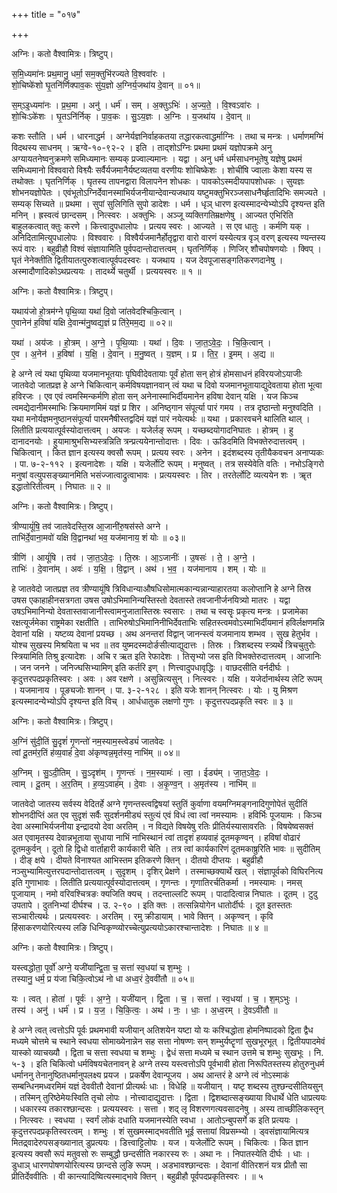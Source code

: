 +++
title = "०१७"

+++


अग्निः। कतो वैश्वामित्रः। त्रिष्टुप्।

स॒मि॒ध्यमा॑नः प्रथ॒मानु॒ धर्मा॒ सम॒क्तुभि॑रज्यते वि॒श्ववा॑रः ।  
शो॒चिष्के॑शो घृ॒तनि॑र्णिक्पाव॒कः सु॑य॒ज्ञो अ॒ग्निर्य॒जथा॑य दे॒वान् ॥ ०१॥

स॒म्ऽइ॒ध्यमा॑नः । प्र॒थ॒मा । अनु॑ । धर्म॑ । सम् । अ॒क्तुऽभिः॑ । अ॒ज्य॒ते॒ । वि॒श्वऽवा॑रः ।  
शो॒चिःऽके॑शः । घृ॒तऽनि॑र्निक् । पा॒व॒कः । सु॒ऽय॒ज्ञः । अ॒ग्निः । य॒जथा॑य । दे॒वान् ॥

कशः स्तौति । धर्म । धारनाद्धर्म । अग्नेर्यज्ञनिर्वाहकतया तद्धारकत्वाद्धर्माग्निः । तथा च मन्त्रः । धर्माणमग्मिं विदथस्य साधनम् । ऋग्वे-१०-९२-२ । इति । ताद्शोऽग्निः प्रथमा प्रथमं यज्ञोपक्रमे अनु अग्यायतनेष्वनुक्रमणे समिध्यमानः सम्यक् प्रज्वाल्यमानः । यद्वा । अनु धर्म धर्मसाधनभूतेषु यज्ञेषु प्रथमं समिध्यमानो विश्ववारो विश्व्यैः सर्वैर्यजमानैर्यष्टव्यतया वरणीयः शोचिष्केशः । शोचींषि ज्वालाः केशा यस्य स तथोक्तः । घृतनिर्णिक् । घृतस्य तापनद्वारा विलापनेन शोधकः । पावकोऽस्मदीयपापशोधकः । सुयज्ञः शोभनयज्ञोपेतः । एवंभूतोऽग्निर्देवानस्माभिर्यजनीयान्देवान्यजथाय यष्टुमक्तुभिरञ्जसाधनैर्घ्हृतादिभिः समज्यते । सम्यक् सिच्यते ॥ प्रथमा । सुपां सुलिगिति सुपो डादेशः । धर्म । धृञ् धारण इत्यस्मादन्येभ्योऽपि दृश्यन्त इति मनिन् । ह्रस्वत्वं छान्दसम् । नित्स्वरः । अक्तुभिः । अञ्जू व्यक्तिगतिम्रक्षणेषु । आज्यत एभिरिति बाहुलकत्वात् क्तुः करणे । कित्त्वादुपधालोपः । प्रत्यय स्वरः । आज्यते । स एव धातुः । कर्मणि यक् । अनिदितामित्युपधालोपः । विश्ववारः । विश्वैर्यजमानैर्होतृद्वारा वारो वारणं यस्येत्यत्र वृञ् वरण् इत्यस्य ण्यन्तस्य रूपं वारः । बहुव्रीहौ विश्वं संज्ञायामिति पुर्वपदान्तोदात्तत्वम् । घृतनिर्णिक् । णिजिर् शौचपोषणयोः । क्विप् । घृतं नेनेक्तीति द्वितीयातत्पुरुशत्वात्पूर्वपदस्वरः । यजथाय । यज देवपूजासङ्गतिकरणदानेषु । अस्मादौणादिकोऽथप्रत्ययः । तादर्थ्ये चतुर्थी । प्रत्ययस्वरः ॥ १ ॥

अग्निः। कतो वैश्वामित्रः। त्रिष्टुप्।

यथाय॑जो हो॒त्रम॑ग्ने पृथि॒व्या यथा॑ दि॒वो जा॑तवेदश्चिकि॒त्वान् ।  
ए॒वानेन॑ ह॒विषा॑ यक्षि दे॒वान्म॑नु॒ष्वद्य॒ज्ञं प्र ति॑रे॒मम॒द्य ॥ ०२॥

यथा॑ । अय॑जः । हो॒त्रम् । अ॒ग्ने॒ । पृ॒थि॒व्याः । यथा॑ । दि॒वः । जा॒त॒ऽवे॒दः॒ । चि॒कि॒त्वान् ।  
ए॒व । अ॒नेन॑ । ह॒विषा॑ । य॒क्षि॒ । दे॒वान् । म॒नु॒ष्वत् । य॒ज्ञम् । प्र । ति॒र॒ । इ॒मम् । अ॒द्य ॥

हे अग्ने त्वं यथा पृथिव्या यजमानभूतयाः पृघिवीदेवतायाः पूर्वं होता सन् होत्रं होमसाधनं हविरयजोऽयाजीः जातवेदो जातप्रज्ञ हे अग्ने चिकित्वान् कर्मविषयज्ञानवान् त्वं यथा च दिवो यजमानभूतायाद्युदेवताया होता भूत्वा हविरजः । एव एवं त्वमस्मिन्कर्मणि होता सन् अनेनास्माभिर्दीयमानेन हविषा देवान् यक्षि । यज किञ्च त्वमद्येदानीमस्माभिः क्रियमाणमिमं यज्ञं प्र शिर । अनिष्ठ्गान संपूर्त्या पारं गमय । तत्र दृष्ठान्तो मनुश्वदिति । यथा मनोर्यज्ञमनुष्ठानसंपूर्त्या पारमनैषीस्तद्वदिमं यज्ञं पारं नयेत्यर्थः ॥ यथा । प्रकारवचने थालिति थाल् । लितीति प्रत्ययात्पूर्वस्योदात्तत्वम् । अयजः । यजेर्लङ् रूपम् । यच्छब्दयोगादनिघातः । होत्रम् । हु दानादनयोः । हुयामाश्रुभसिभ्यस्त्रन्निति त्रन्प्रत्ययेनान्तोदात्तः । दिवः । ऊडिदमिति विभक्तेरुदात्तत्वम् । चिकित्वान् । कित ज्ञान इत्यस्य क्वसौ रूपम् । प्रत्यय स्वरः । अनेन । इदंशब्दस्य तृतीयैकवचन अनाप्यकः । पा. ७-२-११२ । इत्यनादेशः । यक्षि । यजेर्लोटि रूपम् । मनुष्वत् । तत्र सस्येवेति वतिः । नभोऽङ्गिरो मनुषां वत्युपसङ्ख्यानमिति भसंज्जात्वाद्रुत्वाभावः । प्रत्ययस्वरः । तिर । तरतेर्लोटि व्यत्ययेन शः । ॠत इद्धातोरितीत्वम् । निघातः ॥ २ ॥

अग्निः। कतो वैश्वामित्रः। त्रिष्टुप्।

त्रीण्यायूं॑षि॒ तव॑ जातवेदस्ति॒स्र आ॒जानी॑रु॒षस॑स्ते अग्ने ।  
ताभि॑र्दे॒वाना॒मवो॑ यक्षि वि॒द्वानथा॑ भव॒ यज॑मानाय॒ शं योः ॥ ०३॥

त्रीणि॑ । आयूं॑षि । तव॑ । जा॒त॒ऽवे॒दः॒ । ति॒स्रः । आ॒ऽजानीः॑ । उ॒षसः॑ । ते॒ । अ॒ग्ने॒ ।  
ताभिः॑ । दे॒वाना॑म् । अवः॑ । य॒क्षि॒ । वि॒द्वान् । अथ॑ । भ॒व॒ । यज॑मानाय । शम् । योः ॥

हे जातवेदो जातप्रज्ञ तव त्रीण्यायूंषि त्रिविधान्याऔषधिसोमात्मकान्यन्नान्याहारतया कलोप्तानि हे अग्ने तिस्र उषस एकाहाहीनसत्रगता उषस उषोऽभिमानिन्यस्तिस्तो देवतास्ते तवजानीर्जनयित्र्यो मातरः । यद्वा उषऽभिमानिन्यो देवतास्तवाजानीस्त्वामनुजातास्तिस्रः स्वसारः । तथा च स्वसॄः प्रकृत्य मन्त्रः । प्रजामेका रक्षत्यूर्जमेका राष्ट्रमेका रक्षतीति । ताभिरुषोऽभिमानिनीभिर्देवताभिः सहितस्त्वमवोऽस्माभिर्दीयमानं हविर्लक्षणमन्नि देवानां यक्षि । यष्टव्य देवानां प्रयच्छ । अथ अनन्तरां विद्वान् जानन्स्त्वं यजमानाय शम्भव । सुख हेतुर्भव । योश्च सुखस्य मिश्रयिता च भव ॥ तव युष्मदस्मदोर्ङसीत्याद्युदात्तः । तिस्रः । त्रिशब्दस्य स्त्र्यर्थे त्रिचचुतुरोः स्त्रियामिति तिश्रु इत्यादेशः । अचि र ऋत इति रेफादेशः । तिसृभ्यो जस इति विभक्तेरुदात्तत्वम् । आजानिः । जन जनने । जनिज्घसिभ्यामिण् इति कर्तरि इण् । णित्त्वादुपधावृद्धिः । वाछदसीति वर्नदीर्घः । कृदुत्तरपदप्रकृतिस्वरः । अवः । अव रक्षणे । असुन्नित्यसुन् । नित्स्वरः । यक्षि । यजेर्दानार्थस्य लेटि रूपम् । यजमानाय । पूङ्यजोः शानन् । पा. ३-२-१२८ । इति यजेः शानन् नित्स्वरः । योः । यु मिश्रण इत्यस्मादन्येभ्योऽपि दृश्यन्त इति विच् । आर्धधातुक लक्षणो गुणः । कृदुत्तरपदप्रकृति स्वरः ॥ ३ ॥

अग्निः। कतो वैश्वामित्रः। त्रिष्टुप्।

अ॒ग्निं सु॑दी॒तिं सु॒दृशं॑ गृ॒णन्तो॑ नम॒स्याम॒स्त्वेड्यं॑ जातवेदः ।  
त्वां दू॒तम॑र॒तिं ह॑व्य॒वाहं॑ दे॒वा अ॑कृण्वन्न॒मृत॑स्य॒ नाभि॑म् ॥ ०४॥

अ॒ग्निम् । सु॒ऽदी॒तिम् । सु॒ऽदृश॑म् । गृ॒णन्तः॑ । न॒म॒स्यामः॑ । त्वा॒ । ईड्य॑म् । जा॒त॒ऽवे॒दः॒ ।  
त्वाम् । दू॒तम् । अ॒र॒तिम् । ह॒व्य॒ऽवाह॑म् । दे॒वाः । अ॒कृ॒ण्व॒न् । अ॒मृत॑स्य । नाभि॑म् ॥

जातवेदो जातस्य सर्वस्य वेदितर्हे अग्ने गृणन्तस्त्वद्विषयां स्तुतिं कुर्वाणा वयमग्निमङ्गनादिगुणोपेतं सुदीतिं शोभनदीप्तिं अत एव सुदृशं सर्वैः सुदर्शनमीड्यं स्तुत्यं एवं विधं त्वा त्वां नमस्यामः । हविर्भिः पूजयामः । किञ्च देवा अस्माभिर्यजनीया इन्द्रादयो देवा अरतिम् । न विद्यते विषयेषु रतिः प्रीतिर्यस्यासावरतिः । विषयेष्वसक्तं अत एवामृतस्य देवान्नभूताया सुधाया नाभिं नाभिस्थानं त्वां तादृशं हव्यवाहं दूतमकृण्वन् । हविषां वोढारं दूतमकुर्वन् । दूतो हि द्विधो वार्ताहारी कार्यकारी चेति । तत्र त्वां कार्यकारिणं दूतमकाष्रुरिति भावः ॥ सुदीतिम् । दीङ् क्षये । दीयते विनाश्यत आभिस्तम इतिकरणे क्तिन् । दीतयो दीप्तयः । बहुव्रीहौ नञ्सुभ्यामित्युत्तरपदान्तोदात्तत्वम् । सुदृशम् । दृशिर् प्रेक्षणे । तस्माच्छक्यार्थे खल् । संज्ञापूर्वको विघिरनित्य इति गुणाभावः । लितीति प्रत्ययात्पूर्वस्योदात्तत्वम् । गृणन्तः । गृणातिरर्चतिकर्मा । नमस्यामः । नमस् पूजायाम् । नमो वरिवश्चित्रङः क्यजिति क्यच् । तदन्ताल्लटि रूपम् । पादादित्वान्न निघातः । दूतम् । टुदु उपतापे । दुतनिभ्यां दीर्घश्च । उ. २-९० । इति क्तः । तत्सन्नियोगेन धातोर्दीर्घः । दूत इतस्ततः सञ्चारीत्यर्थः । प्रत्ययस्वरः । अरतिम् । रमु क्रीडायाम् । भावे क्तिन् । अकृण्वन् । कृवि हिंसाकरणयोरित्यस्य लङि धिन्विकृण्व्योरच्चेत्युप्रत्ययोऽकारश्चान्तादेशः । निघातः ॥ ४ ॥

अग्निः। कतो वैश्वामित्रः। त्रिष्टुप्।

यस्त्वद्धोता॒ पूर्वो॑ अग्ने॒ यजी॑यान्द्वि॒ता च॒ सत्ता॑ स्व॒धया॑ च श॒म्भुः ।  
तस्यानु॒ धर्म॒ प्र य॑जा चिकि॒त्वोऽथ॑ नो धा अध्व॒रं दे॒ववी॑तौ ॥ ०५॥

यः । त्वत् । होता॑ । पूर्वः॑ । अ॒ग्ने॒ । यजी॑यान् । द्वि॒ता । च॒ । सत्ता॑ । स्व॒धया॑ । च॒ । श॒म्ऽभुः ।  
तस्य॑ । अनु॑ । धर्म॑ । प्र । य॒ज॒ । चि॒कि॒त्वः॒ । अथ॑ । नः॒ । धाः॒ । अ॒ध्व॒रम् । दे॒वऽवी॑तौ ॥

हे अग्ने त्वत् त्वत्तोऽपि पूर्वः प्रथमभावी यजीयान् अतिशयेन यष्टा यो यः कश्चिद्धोता होमनिष्पादको द्विता द्वैध मध्यमे चोत्तमे च स्थाने स्वधया सोमाख्येनान्नेन सह सत्ता नोषण्णः सन् शम्भुर्यष्टॄणां सुखभूरभूत् । द्वितीयपादमेवं यास्को व्याचख्यौ । द्विता च सत्ता स्वधया च शम्भुः । द्वेधं सत्ता मध्यमे च स्थान उत्तमे च शम्भुः सुखभूः । नि. ५-३ । इति चिकित्वो धर्मविषयचेतनावन् हे अग्ने तस्य यस्त्वत्तोऽपि पूर्वभावी होता निरूपितस्तस्य होतुरुनुधर्म धर्माननु तेनानुष्ठितधर्मानुपलक्ष्य प्रयज । प्रकर्षेण देवान्पूजय । अथ आन्तरं हे अग्ने त्वं नोऽस्माकं सम्बन्धिनमध्वरमिमं यज्ञं देववीतौ देवानां प्रीत्यर्थः धाः । विधेहि ॥ यजीयान् । यष्टृ शब्दस्य तुश्छन्दसीतियसुन् । तस्मिन् तुरिष्ठेमेयःस्विति तृचो लोपः । नोत्त्वादाद्युदात्तः । द्विता । द्विशब्दात्सङ्ख्याया विधार्थे धेति धाप्रत्ययः । धकारस्य तकारश्छान्दसः । प्रत्ययस्वरः । सत्ता । शद् लृ विशरणगत्यवसादनेषु । अस्य ताच्छीलिकस्तृन् । नित्स्वरः । स्वधया । स्वर्गं लोकं दधाति यजमानस्येति स्वधा । आतोऽन्बुपसर्गे क इति प्रत्ययः । कृदुत्तरपदप्रकृतिस्वरत्वम् । शम्भुः । शं सुखमस्माद्भवतीति भूई सत्तायां विप्रसम्भ्यो । ड्वसंज्ञायामित्यत्र मितद्र्वादेरुपसङ्ख्यानात् डुप्रत्ययः । डित्त्वाट्टिलोपः । यज । यजेर्लोटि रूपम् । चिकित्वः । कित ज्ञान इत्यस्य क्वसौ रूपं मतुवसो रुः सम्बुद्धौ छन्दसीति नकारस्य रुः । अथा नः । निपातस्येति दीर्घः । धाः । डुधाञ् धारणपोषणयोरित्यस्य छान्दसे लुङि रूपम् । अडभावश्छान्दसः । देवानां वीतिरशनं यत्र प्रीतौ सा प्रीतिर्देववीतिः । वी कान्त्यादिष्वित्यस्माद्भावे क्तिन् । बहुव्रीहौ पूर्वपदप्रकृतिस्वरः । ॥ ५